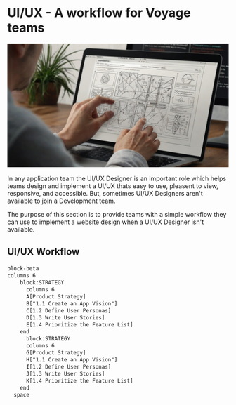 # UI/UX - A workflow for Voyage teams

![UI/UX Designer at work](./assets/UI_UX_designer_at_work.jpeg)

In any application team the UI/UX Designer is an important role which helps
teams design and implement a UI/UX thats easy to use, pleasent to view,
responsive, and accessible. But, sometimes UI/UX Designers aren't available to
join a Development team.

The purpose of this section is to provide teams with a simple workflow they can
use to implement a website design when a UI/UX Designer isn't available.

## UI/UX Workflow

```mermaid
block-beta
columns 6
    block:STRATEGY
      columns 6
      A[Product Strategy]
      B["1.1 Create an App Vision"]
      C[1.2 Define User Personas]
      D[1.3 Write User Stories]
      E[1.4 Prioritize the Feature List]
    end
      block:STRATEGY
      columns 6
      G[Product Strategy]
      H["1.1 Create an App Vision"]
      I[1.2 Define User Personas]
      J[1.3 Write User Stories]
      K[1.4 Prioritize the Feature List]
    end
  space
```
